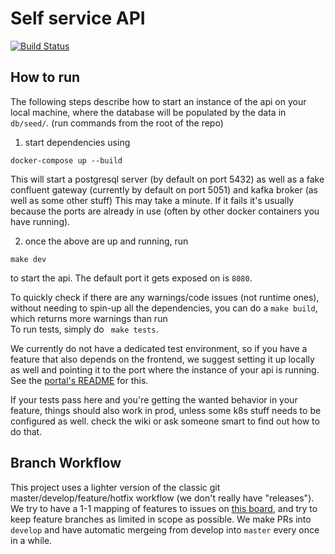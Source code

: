 # Self service API

[![Build Status](https://dfds.visualstudio.com/CloudEngineering/_apis/build/status%2Fselfservice-api?branchName=feature%2F1853-create-better-readme)](https://dfds.visualstudio.com/CloudEngineering/_build/latest?definitionId=3113&branchName=feature%2F1853-create-better-readme)

## How to run
The following steps describe how to start an instance of the api on your local machine, where the database will be populated by the data in `db/seed/`.
(run commands from the root of the repo)


1. start dependencies using
```
docker-compose up --build
```
This will start a postgresql server (by default on port 5432) as well as a fake confluent gateway (currently by default on port 5051) and kafka broker (as well as some other stuff)
This may take a minute. If it fails it's usually because the ports are already in use (often by other docker containers you have running).


2. once the above are up and running, run
```
make dev
```
to start the api. The default port it gets exposed on is `8080`.

To quickly check if there are any warnings/code issues (not runtime ones), without needing to spin-up all the dependencies, you can do a ```make build```, which returns more warnings than run<br>
To run tests, simply do ``` make tests```.<br>

We currently do not have a dedicated test environment, so if you have a feature that also depends on the frontend, we suggest setting it up locally as well and pointing it to the port where the instance of your api is running. See the [portal's README](link-is-missing) for this.<br>

If your tests pass here and you're getting the wanted behavior in your feature, things should also work in prod, unless some k8s stuff needs to be configured as well. check the wiki or ask someone smart to find out how to do that.

## Branch Workflow

This project uses a lighter version of the classic git master/develop/feature/hotfix workflow (we don't really have "releases"). We try to have a 1-1 mapping of features to issues on [this board](https://github.com/orgs/dfds/projects/25/views/5?filterQuery=milestone%3A%221P%3A+Self-Service+Platform+resuscitation+%2B+Kafka-Janitor+rework%22), and try to keep feature branches as limited in scope as possible. We make PRs into `develop` and have automatic mergeing from develop into `master` every once in a while.
